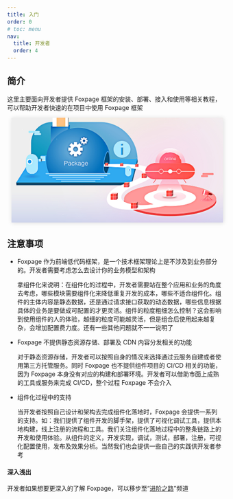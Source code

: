 ```yaml
---
title: 入门
order: 0
# toc: menu
nav:
  title: 开发者
  order: 4
---
```


## 简介

这里主要面向开发者提供 Foxpage 框架的安装、部署、接入和使用等相关教程，可以帮助开发者快速的在项目中使用 Foxpage 框架

<html>
  <div style="text-align: left;margin-left:10px;">
    <img src="../../public/developer/workflow.jpeg" alt="image" style="width: 600px;box-shadow: 1px 1px 10px #ddd;"/>
  </div>
</html>

## 注意事项

- Foxpage 作为前端低代码框架，是一个技术框架理论上是不涉及到业务部分的。开发者需要考虑怎么去设计你的业务模型和架构

  拿组件化来说明：在组件化的过程中，开发者需要站在整个应用和业务的角度去考虑，哪些模块需要组件化来降低重复开发的成本，哪些不适合组件化。组件的主体内容是静态数据，还是通过请求接口获取的动态数据，哪些信息根据具体的业务是要做成可配置的才更灵活。组件的粒度粗细怎么控制？这会影响到使用组件的人的体验，越细的粒度可能越灵活，但是组合后使用起来越复杂，会增加配置费力度。还有一些其他问题就不一一说明了

- Foxpage 不提供静态资源存储、部署及 CDN 内容分发相关的功能

  对于静态资源存储，开发者可以按照自身的情况来选择通过云服务自建或者使用第三方托管服务。同时 Foxpage 也不提供组件项目的 CI/CD 相关的功能，因为 Foxpage 本身没有对应的构建和部署环境。开发者可以借助市面上成熟的工具或服务来完成 CI/CD，整个过程 Foxpage 不会介入

- 组件化过程中的支持

  当开发者按照自己设计和架构去完成组件化落地时，Foxpage 会提供一系列的支持。如：我们提供了组件开发的脚手架，提供了可视化调试工具，提供本地构建，线上注册的流程和工具。我们关注组件化落地过程中的整条链路上的开发和使用体验。从组件的定义，开发实现，调试，测试，部署，注册，可视化配置使用，发布及效果分析。当然我们也会提供一些自己的实践供开发者参考

#### 深入浅出

开发者如果想要更深入的了解 Foxpage，可以移步至“[进阶之路](/advance)”频道
